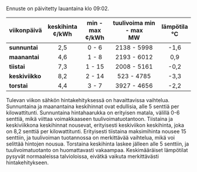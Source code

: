 Ennuste on päivitetty lauantaina klo 09:02.

| viikonpäivä  | keskihinta<br>¢/kWh | min - max<br>¢/kWh | tuulivoima min - max<br>MW | lämpötila<br>°C |
|:-------------|:----------------:|:----------------:|:-------------:|:-------------:|
| **sunnuntai** | 2,5 | 0 - 6 | 2138 - 5998 | -1,6 |
| **maanantai** | 4,6 | 1 - 8 | 2193 - 6012 | 0,9 |
| **tiistai**   | 7,3 | 1 - 15 | 2008 - 5161 | -0,2 |
| **keskiviikko** | 8,2 | 2 - 14 | 523 - 4785 | -3,3 |
| **torstai**   | 4,4 | 3 - 7 | 3927 - 4656 | -2,2 |

Tulevan viikon sähkön hintakehityksessä on havaittavissa vaihtelua. Sunnuntaina ja maanantaina keskihinnat ovat edullisia, alle 5 senttiä per kilowattitunti. Sunnuntaina hintahaarukka on erityisen matala, välillä 0-6 senttiä, mikä viittaa voimakkaaseen tuulivoimatuotantoon. Tiistaina ja keskiviikkona keskihinnat nousevat, erityisesti keskiviikon keskihinta, joka on 8,2 senttiä per kilowattitunti. Erityisesti tiistaina maksimihinta nousee 15 senttiin, ja tuulivoiman tuotannossa on merkittävää vaihtelua, mikä voi selittää hintojen nousua. Torstaina keskihinta laskee jälleen alle 5 senttiin, ja tuulivoimatuotanto on huomattavasti vakaampaa. Keskimääräiset lämpötilat pysyvät normaaleissa talvioloissa, eivätkä vaikuta merkittävästi hintakehitykseen.